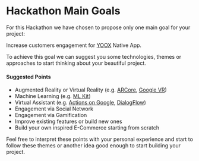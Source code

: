 # Hackathon Main Goals

For this Hackathon we have chosen to propose only one main goal for your project:

Increase customers engagement for [YOOX](https://play.google.com/store/apps/details?id=com.yoox) Native App.

To achieve this goal we can suggest you some technologies, themes or approaches to start thinking about your beautiful project.

#### Suggested Points

 * Augmented Reality or Virtual Reality (e.g. [ARCore](https://developers.google.com/ar/), [Google VR](https://developers.google.com/vr/))
 * Machine Learning (e.g. [ML Kit](https://developers.google.com/ml-kit/))
 * Virtual Assistant (e.g. [Actions on Google](https://developers.google.com/actions/), [DialogFlow](https://dialogflow.com/))
 * Engagement via Social Network
 * Engagement via Gamification
 * Improve existing features or build new ones
 * Build your own inspired E-Commerce starting from scratch
 
Feel free to interpret these points with your personal experience and start to follow these themes or another idea good enough to start building your project.